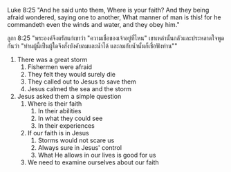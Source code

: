 Luke 8:25 "And he said unto them, Where is your faith? And they being afraid wondered, saying one to another, What manner of man is this! for he commandeth even the winds and water, and they obey him."

ลูกา 8:25 "พระองค์จึงตรัสแก่เขาว่า "ความเชื่อของเจ้าอยู่ที่ไหน" เขาเหล่านั้นกลัวและประหลาดใจพูดกันว่า "ท่านผู้นี้เป็นผู้ใดจึงสั่งบังคับลมและน้ำได้ และลมกับน้ำนั้นก็เชื่อฟังท่าน""

1. There was a great storm
   1. Fishermen were afraid
   2. They felt they would surely die
   3. They called out to Jesus to save them
   4. Jesus calmed the sea and the storm
2. Jesus asked them a simple question
   1. Where is their faith
      1. In their abilities
      2. In what they could see
      3. In their experiences
   2. If our faith is in Jesus
      1. Storms would not scare us
      2. Always sure in Jesus' control
      3. What He allows in our lives is good for us
   3. We need to examine ourselves about our faith